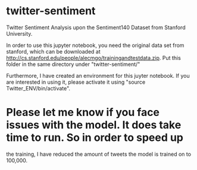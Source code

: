 # twitter-sentiment
Twitter Sentiment Analysis upon the Sentiment140 Dataset from Stanford University.


In order to use this jupyter notebook, you need the original data set from stanford, which can be downloaded at
http://cs.stanford.edu/people/alecmgo/trainingandtestdata.zip. Put this folder in the same directory under "twitter-sentiment/"

Furthermore, I have created an environment for this juyter notebook. If you are interested in using it, please
activate it using "source Twitter_ENV/bin/activate".

# Please let me know if you face issues with the model. It does take time to run. So in order to speed up
the training, I have reduced the amount of tweets the model is trained on to 100,000.
